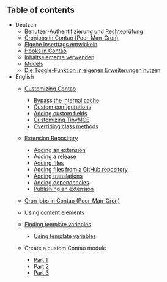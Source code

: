 ## Table of contents

* Deutsch
    * [Benutzer-Authentifizierung und Rechteprüfung](de/Benutzer-Authentifizierung-und-Rechtepruefung.md)
    * [Cronjobs in Contao (Poor-Man-Cron)](de/Cronjobs-in-Contao.md)
    * [Eigene Inserttags entwickeln](de/Eigene-Inserttags.md)
    * [Hooks in Contao](de/Hooks-in-Contao.md)
    * [Inhaltselemente verwenden](de/Inhaltselemente-verwenden.md)
    * [Models](de/Models.md)
    * [Die Toggle-Funktion in eigenen Erweiterungen nutzen](de/Toggle-Funktion-in-eigenen-Erweiterungen.md)
* English
    * [Customizing Contao](customizing-contao/README.md)
        * [Bypass the internal cache](customizing-contao/bypass-the-internal-cache.md)
        * [Custom configurations](customizing-contao/custom-configurations.md)
        * [Adding custom fields](customizing-contao/adding-custom-fields.md)
        * [Customizing TinyMCE](customizing-contao/customizing-tinymce.md)
        * [Overriding class methods](customizing-contao/overriding-class-methods.md)
    * [Extension Repository](extension-repository/README.md)
        * [Adding an extension](extension-repository/adding-an-extension.md)
        * [Adding a release](extension-repository/adding-a-release.md)
        * [Adding files](extension-repository/adding-files.md)
        * [Adding files from a GitHub repository](extension-repository/adding-files-from-a-github-repository.md)
        * [Adding translations](extension-repository/adding-translations.md)
        * [Adding dependencies](extension-repository/adding-dependencies.md)
        * [Publishing an extension](extension-repository/publishing-an-extension.md)

    * [Cron jobs in Contao (Poor-Man-Cron)](en/Cron-jobs-in-Contao.md)
    * [Using content elements](en/Using-Content-Elements.md)
    * [Finding template variables](en/template-variables/Finding-the-right-template-variables.md)
      * [Using template variables](en/template-variables/Using-the-right-template-variables.md)
    * Create a custom Contao module
        * [Part 1](en/custom-module/part1.md)
        * [Part 2](en/custom-module/part2.md)
        * [Part 3](en/custom-module/part3.md)

